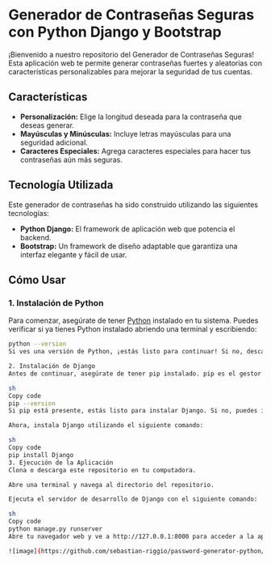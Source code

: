 # Generador de Contraseñas Seguras con Python Django y Bootstrap

¡Bienvenido a nuestro repositorio del Generador de Contraseñas Seguras! Esta aplicación web te permite generar contraseñas fuertes y aleatorias con características personalizables para mejorar la seguridad de tus cuentas.

## Características

- **Personalización:** Elige la longitud deseada para la contraseña que deseas generar.
- **Mayúsculas y Minúsculas:** Incluye letras mayúsculas para una seguridad adicional.
- **Caracteres Especiales:** Agrega caracteres especiales para hacer tus contraseñas aún más seguras.

## Tecnología Utilizada

Este generador de contraseñas ha sido construido utilizando las siguientes tecnologías:

- **Python Django:** El framework de aplicación web que potencia el backend.
- **Bootstrap:** Un framework de diseño adaptable que garantiza una interfaz elegante y fácil de usar.

## Cómo Usar

### 1. Instalación de Python

Para comenzar, asegúrate de tener [Python](https://www.python.org/downloads/) instalado en tu sistema. Puedes verificar si ya tienes Python instalado abriendo una terminal y escribiendo:

```sh
python --version
Si ves una versión de Python, ¡estás listo para continuar! Si no, descarga e instala Python desde el enlace proporcionado.

2. Instalación de Django
Antes de continuar, asegúrate de tener pip instalado. pip es el gestor de paquetes de Python que necesitas para instalar Django. En la misma terminal, escribe:

sh
Copy code
pip --version
Si pip está presente, estás listo para instalar Django. Si no, puedes instalarlo aquí.

Ahora, instala Django utilizando el siguiente comando:

sh
Copy code
pip install Django
3. Ejecución de la Aplicación
Clona o descarga este repositorio en tu computadora.

Abre una terminal y navega al directorio del repositorio.

Ejecuta el servidor de desarrollo de Django con el siguiente comando:

sh
Copy code
python manage.py runserver
Abre tu navegador web y ve a http://127.0.0.1:8000 para acceder a la aplicación.

![image](https://github.com/sebastian-riggio/password-generator-python/assets/84664104/6a63f165-c0ed-49bd-a732-97c3a3893ceb)


